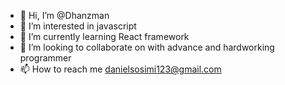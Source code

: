 - 👋 Hi, I’m @Dhanzman
- 👀 I’m interested in javascript
- 🌱 I’m currently learning React framework
- 💞️ I’m looking to collaborate on with advance and hardworking programmer
- 📫 How to reach me danielsosimi123@gmail.com

<!---
Dhanzman/Dhanzman is a ✨ special ✨ repository because its `README.md` (this file) appears on your GitHub profile.
You can click the Preview link to take a look at your changes.
--->
